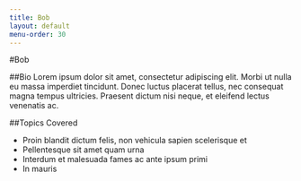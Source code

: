 ```yaml
---
title: Bob
layout: default
menu-order: 30
---
```

#Bob

##Bio
Lorem ipsum dolor sit amet, consectetur adipiscing elit. Morbi ut nulla eu massa 
imperdiet tincidunt. Donec luctus placerat tellus, nec consequat magna tempus 
ultricies. Praesent dictum nisi neque, et eleifend lectus venenatis ac. 

##Topics Covered
- Proin blandit dictum felis, non vehicula sapien scelerisque et
- Pellentesque sit amet quam urna
- Interdum et malesuada fames ac ante ipsum primi
- In mauris 